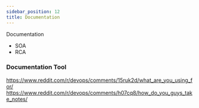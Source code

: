 ```yaml
---
sidebar_position: 12
title: Documentation
---
```


Documentation
- SOA
- RCA

### Documentation Tool

https://www.reddit.com/r/devops/comments/15ruk2d/what_are_you_using_for/
https://www.reddit.com/r/devops/comments/h07cq8/how_do_you_guys_take_notes/

